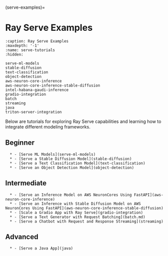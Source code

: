 (serve-examples)=

# Ray Serve Examples

```{toctree}
:caption: Ray Serve Examples
:maxdepth: '-1'
:name: serve-tutorials
:hidden:

serve-ml-models
stable-diffusion
text-classification
object-detection
aws-neuron-core-inference
aws-neuron-core-inference-stable-diffusion
intel-habana-gaudi-inference
gradio-integration
batch
streaming
java
triton-server-integration
```

Below are tutorials for exploring Ray Serve capabilities and learning how to integrate different modeling frameworks.

Beginner
--------

```{list-table}
  * - [Serve ML Models](serve-ml-models)
  * - [Serve a Stable Diffusion Model](stable-diffusion)
  * - [Serve a Text Classification Model](text-classification)
  * - [Serve an Object Detection Model](object-detection)
```

Intermediate
------------

```{list-table}
  * - [Serve an Inference Model on AWS NeuronCores Using FastAPI](aws-neuron-core-inference)
  * - [Serve an Inference with Stable Diffusion Model on AWS NeuronCores Using FastAPI](aws-neuron-core-inference-stable-diffusion)
  * - [Scale a Gradio App with Ray Serve](gradio-integration)
  * - [Serve a Text Generator with Request Batching](batch.md)
  * - [Serve a Chatbot with Request and Response Streaming](streaming)
```

Advanced
--------

```{list-table}
  * - [Serve a Java App](java)
```
